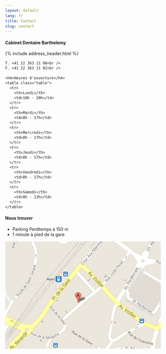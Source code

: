 ```yaml
---
layout: default
lang: fr
title: Contact
slug: contact
---
```


<div class="row">
  <div class="col-md-5">
    <h4>Cabinet Dentaire Barthelemy</h4>
    {% include address_header.html %}

    T. +41 22 363 11 00<br />
    F. +41 22 363 11 02<br />

    <h4>Heures d'ouverture</h4>
    <table class="table">
      <tr>
        <th>Lundi</th>
        <td>10h - 20h</td>
      </tr>
      <tr>
        <th>Mardi</th>
        <td>8h - 17h</td>
      </tr>
      <tr>
        <th>Mercredi</th>
        <td>8h - 17h</td>
      </tr>
      <tr>
        <th>Jeudi</th>
        <td>8h - 17h</td>
      </tr>
      <tr>
        <th>Vendredi</th>
        <td>8h - 17h</td>
      </tr>
      <tr>
        <th>Samedi</th>
        <td>8h - 13h</td>
      </tr>
    </table>
  </div>
  <div class="col-md-7">
    <h4>Nous trouver</h4>
    <ul>
      <li>Parking Perdtemps à 150 m</li>
      <li>1 minute à pied de la gare</li>
    </ul>
    <a href="https://maps.google.ch/maps?f=q&source=s_q&hl=fr&geocode=&q=Rue+Juste-Olivier+8,+1260+Nyon&aq=&sll=46.44716,6.449102&sspn=0.81848,2.113495&t=m&ie=UTF8&hq=&hnear=Rue+Juste+Olivier+8,+1260+Nyon,+Vaud&z=16&iwloc=A&output=embed">
      <img src="/photos/map.jpg" alt="Nous trouver" />
    </a>
  </div>
</div>
